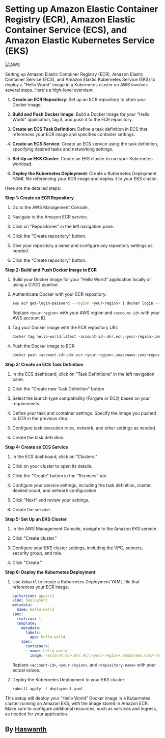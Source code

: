 # Setting up Amazon Elastic Container Registry (ECR), Amazon Elastic Container Service (ECS), and Amazon Elastic Kubernetes Service (EKS)

![AWS](https://imgur.com/fOUBFH3.png)

Setting up Amazon Elastic Container Registry (ECR), Amazon Elastic Container Service (ECS), and Amazon Elastic Kubernetes Service (EKS) to deploy a "Hello World" image in a Kubernetes cluster on AWS involves several steps. Here's a high-level overview:

1. **Create an ECR Repository**: Set up an ECR repository to store your Docker image.

2. **Build and Push Docker Image**: Build a Docker image for your "Hello World" application, tag it, and push it to the ECR repository.

3. **Create an ECS Task Definition**: Define a task definition in ECS that references your ECR image and specifies container settings.

4. **Create an ECS Service**: Create an ECS service using the task definition, specifying desired tasks and networking settings.

5. **Set Up an EKS Cluster**: Create an EKS cluster to run your Kubernetes workload.

6. **Deploy the Kubernetes Deployment**: Create a Kubernetes Deployment YAML file referencing your ECR image and deploy it to your EKS cluster.

Here are the detailed steps:

**Step 1: Create an ECR Repository**

1. Go to the AWS Management Console.

2. Navigate to the Amazon ECR service.

3. Click on "Repositories" in the left navigation pane.

4. Click the "Create repository" button.

5. Give your repository a name and configure any repository settings as needed.

6. Click the "Create repository" button.

**Step 2: Build and Push Docker Image to ECR**

1. Build your Docker image for your "Hello World" application locally or using a CI/CD pipeline.

2. Authenticate Docker with your ECR repository:

   ```bash
   aws ecr get-login-password --region <your-region> | docker login --username AWS --password-stdin <account-id>.dkr.ecr.<your-region>.amazonaws.com
   ```

   Replace `<your-region>` with your AWS region and `<account-id>` with your AWS account ID.

3. Tag your Docker image with the ECR repository URI:

   ```bash
   docker tag hello-world:latest <account-id>.dkr.ecr.<your-region>.amazonaws.com/<repository-name>:latest
   ```

4. Push the Docker image to ECR:

   ```bash
   docker push <account-id>.dkr.ecr.<your-region>.amazonaws.com/<repository-name>:latest
   ```

**Step 3: Create an ECS Task Definition**

1. In the ECS dashboard, click on "Task Definitions" in the left navigation pane.

2. Click the "Create new Task Definition" button.

3. Select the launch type compatibility (Fargate or EC2) based on your requirements.

4. Define your task and container settings. Specify the image you pushed to ECR in the previous step.

5. Configure task execution roles, network, and other settings as needed.

6. Create the task definition.

**Step 4: Create an ECS Service**

1. In the ECS dashboard, click on "Clusters."

2. Click on your cluster to open its details.

3. Click the "Create" button in the "Services" tab.

4. Configure your service settings, including the task definition, cluster, desired count, and network configuration.

5. Click "Next" and review your settings.

6. Create the service.

**Step 5: Set Up an EKS Cluster**

1. In the AWS Management Console, navigate to the Amazon EKS service.

2. Click "Create cluster."

3. Configure your EKS cluster settings, including the VPC, subnets, security group, and role.

4. Click "Create."

**Step 6: Deploy the Kubernetes Deployment**

1. Use `kubectl` to create a Kubernetes Deployment YAML file that references your ECR image.

   ```yaml
   apiVersion: apps/v1
   kind: Deployment
   metadata:
     name: hello-world
   spec:
     replicas: 1
     template:
       metadata:
         labels:
           app: hello-world
       spec:
         containers:
         - name: hello-world
           image: <account-id>.dkr.ecr.<your-region>.amazonaws.com/<repository-name>:latest
   ```

   Replace `<account-id>`, `<your-region>`, and `<repository-name>` with your actual values.

2. Deploy the Kubernetes Deployment to your EKS cluster:

   ```bash
   kubectl apply -f deployment.yaml
   ```

This setup will deploy your "Hello World" Docker image in a Kubernetes cluster running on Amazon EKS, with the image stored in Amazon ECR. Make sure to configure additional resources, such as services and ingress, as needed for your application.

## By [Haswanth](https://github.com/Haswanthkondamadugula)

